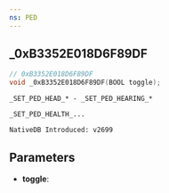 ```yaml
---
ns: PED 
---
```


## _0xB3352E018D6F89DF

```c
// 0xB3352E018D6F89DF 
void _0xB3352E018D6F89DF(BOOL toggle);
```

```
_SET_PED_HEAD_* - _SET_PED_HEARING_*

_SET_PED_HEALTH_...
```

```
NativeDB Introduced: v2699
```

## Parameters
* **toggle**:
